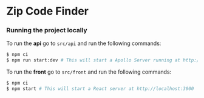 # Zip Code Finder

### Running the project locally

To run the **api** go to `src/api` and run the following commands:

```sh
$ npm ci
$ npm run start:dev # This will start a Apollo Server running at http://localhost:4001
```

To run the **front** go to `src/front` and run the following commands:

```sh
$ npm ci
$ npm start # This will start a React server at http://localhost:3000
```
